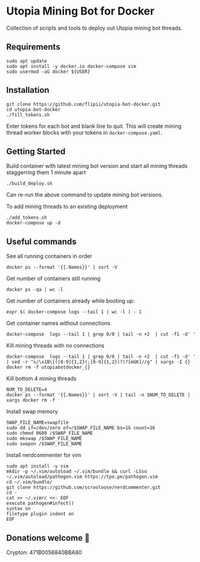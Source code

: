 # Utopia Mining Bot for Docker

Collection of scripts and tools to deploy out Utopia mining bot threads.


## Requirements

```
sudo apt update
sudo apt install -y docker.io docker-compose vim
sudo usermod -aG docker ${USER}
```

## Installation

```
git clone https://github.com/flipii/utopia-bot-docker.git
cd utopia-bot-docker
./fill_tokens.sh
```

Enter tokens for each bot and blank line to quit.
This will create mining thread worker blocks with your tokens in `docker-compose.yaml`.


## Getting Started

Build container with latest mining bot version and start all mining threads staggerring them 1 minute apart
```
./build_deploy.sh
```

Can re-run the above command to update mining bot versions.

To add mining threads to an existing deployment
```
./add_tokens.sh
docker-compose up -d
```

## Useful commands

See all running containers in order
```
docker ps --format '{{.Names}}' | sort -V
```

Get number of containers still running
```
docker ps -qa | wc -l
```

Get number of containers already while booting up:
```
expr $( docker-compose logs --tail 1 | wc -l ) - 1
```

Get container names without connections
```
docker-compose  logs --tail 1 | grep 0/0 | tail -n +2  | cut -f1 -d' '
```

Kill mining threads with no connections
```
docker-compose  logs --tail 1 | grep 0/0 | tail -n +2  | cut -f1 -d' ' | sed -r "s/\x1B\[([0-9]{1,2}(;[0-9]{1,2})?)?[mGK]//g" | xargs -I {} docker rm -f utopiabotdocker_{}
```

Kill bottom 4 mining threads
```
NUM_TO_DELETE=4
docker ps --format '{{.Names}}' | sort -V | tail -n $NUM_TO_DELETE | xargs docker rm -f
```

Install swap memory
```
SWAP_FILE_NAME=swapfile
sudo dd if=/dev/zero of=/$SWAP_FILE_NAME bs=1G count=16
sudo chmod 0600 /$SWAP_FILE_NAME
sudo mkswap /$SWAP_FILE_NAME
sudo swapon /$SWAP_FILE_NAME
```

Install nerdcommenter for vim
```
sudo apt install -y vim
mkdir -p ~/.vim/autoload ~/.vim/bundle && curl -LSso ~/.vim/autoload/pathogen.vim https://tpo.pe/pathogen.vim
cd ~/.vim/bundle/
git clone https://github.com/scrooloose/nerdcommenter.git
cd -
cat >> ~/.vimrc <<- EOF
execute pathogen#infect()
syntax on
filetype plugin indent on
EOF
```


## Donations welcome :pray:
Crypton: 471B0056840BBA80
